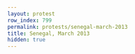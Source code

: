 ```yaml
---
layout: protest
row_index: 799
permalink: protests/senegal-march-2013
title: Senegal, March 2013
hidden: true
---
```

